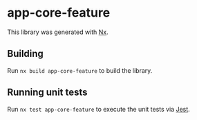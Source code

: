 # app-core-feature

This library was generated with [Nx](https://nx.dev).

## Building

Run `nx build app-core-feature` to build the library.

## Running unit tests

Run `nx test app-core-feature` to execute the unit tests via [Jest](https://jestjs.io).
